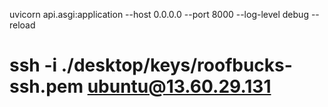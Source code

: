uvicorn api.asgi:application --host 0.0.0.0 --port 8000  --log-level debug --reload
# ssh -i ./desktop/keys/roofbucks-ssh.pem ubuntu@13.60.29.131
